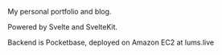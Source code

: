 My personal portfolio and blog.

Powered by Svelte and SvelteKit.

Backend is Pocketbase, deployed on Amazon EC2 at lums.live
